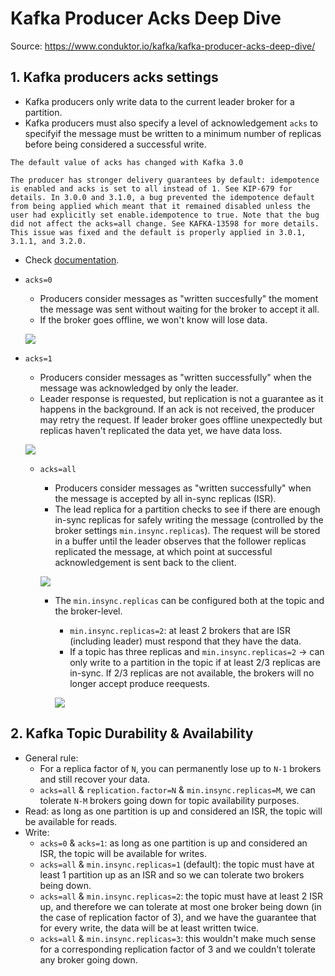 # Kafka Producer Acks Deep Dive

Source: <https://www.conduktor.io/kafka/kafka-producer-acks-deep-dive/>

## 1. Kafka producers acks settings

- Kafka producers only write data to the current leader broker for a partition.
- Kafka producers must also specify a level of acknowledgement `acks` to specifyif the message must be written to a minimum number of replicas before being considered a successful write.

```unknown
The default value of acks has changed with Kafka 3.0

The producer has stronger delivery guarantees by default: idempotence is enabled and acks is set to all instead of 1. See KIP-679 for details. In 3.0.0 and 3.1.0, a bug prevented the idempotence default from being applied which meant that it remained disabled unless the user had explicitly set enable.idempotence to true. Note that the bug did not affect the acks=all change. See KAFKA-13598 for more details. This issue was fixed and the default is properly applied in 3.0.1, 3.1.1, and 3.2.0.
```

- Check [documentation](https://kafka.apache.org/documentation/#producerconfigs_acks).

- `acks=0`

  - Producers consider messages as "written succesfully" the moment the message was sent without waiting for the broker to accept it all.
  - If the broker goes offline, we won't know will lose data.

  ![](https://www.conduktor.io/kafka/_next/image/?url=https%3A%2F%2Fimages.ctfassets.net%2Fo12xgu4mepom%2FSSa6dWceX7LtTjtVI92Bs%2Fabab84f7d8fd2429dfe9c99e4d29527f%2FAdv_Producer_Acks_DD_1.png)

- `acks=1`

  - Producers consider messages as "written successfully" when the message was acknowledged by only the leader.
  - Leader response is requested, but replication is not a guarantee as it happens in the background. If an ack is not received, the producer may retry the request. If leader broker goes offline unexpectedly but replicas haven't replicated the data yet, we have data loss.

  ![](https://www.conduktor.io/kafka/_next/image/?url=https%3A%2F%2Fimages.ctfassets.net%2Fo12xgu4mepom%2F2FXXu7gdxEpADV0SuixTCH%2F8cac72693d6cb459f45230ac59f73433%2FAdv_Producer_Acks_DD_2.png)

  - `acks=all`

    - Producers consider messages as "written successfully" when the message is accepted by all in-sync replicas (ISR).
    - The lead replica for a partition checks to see if there are enough in-sync replicas for safely writing the message (controlled by the broker settings `min.insync.replicas`). The request will be stored in a buffer until the leader observes that the follower replicas replicated the message, at which point at successful acknowledgement is sent back to the client.

    ![](https://www.conduktor.io/kafka/_next/image/?url=https%3A%2F%2Fimages.ctfassets.net%2Fo12xgu4mepom%2FYeG6HfAi9e8pWslz9rmQl%2Faaa8432f79c247d9fee37b4d7da598d0%2FAdv_Producer_Acks_DD_3.png)

    - The `min.insync.replicas` can be configured both at the topic and the broker-level.

      - `min.insync.replicas=2`: at least 2 brokers that are ISR (including leader) must respond that they have the data.
      - If a topic has three replicas and `min.insync.replicas=2` -> can only write to a partition in the topic if at least 2/3 replicas are in-sync. If 2/3 replicas are not available, the brokers will no longer accept produce reequests.

      ![](https://www.conduktor.io/kafka/_next/image/?url=https%3A%2F%2Fimages.ctfassets.net%2Fo12xgu4mepom%2F3hv820JRmEOuuMELP6molP%2F8d7e04853ae37999fee673dd8df8c63f%2FAdv_Producer_Acks_DD_4.png)

## 2. Kafka Topic Durability & Availability

- General rule:
  - For a replica factor of `N`, you can permanently lose up to `N-1` brokers and still recover your data.
  - `acks=all` & `replication.factor=N` & `min.insync.replicas=M`, we can tolerate `N-M` brokers going down for topic availability purposes.
- Read: as long as one partition is up and considered an ISR, the topic will be available for reads.
- Write:
  - `acks=0` & `acks=1`: as long as one partition is up and considered an ISR, the topic will be available for writes.
  - `acks=all` & `min.insync.replicas=1` (default): the topic must have at least 1 partition up as an ISR and so we can tolerate two brokers being down.
  - `acks=all` & `min.insync.replicas=2`: the topic must have at least 2 ISR up, and therefore we can tolerate at most one broker being down (in the case of replication factor of 3), and we have the guarantee that for every write, the data will be at least written twice.
  - `acks=all` & `min.insync.replicas=3`: this wouldn't make much sense for a corresponding replication factor of 3 and we couldn't tolerate any broker going down.
